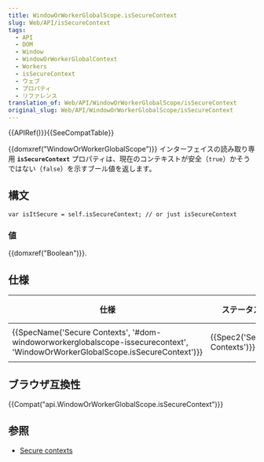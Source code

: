 ```yaml
---
title: WindowOrWorkerGlobalScope.isSecureContext
slug: Web/API/isSecureContext
tags:
  - API
  - DOM
  - Window
  - WindowOrWorkerGlobalContext
  - Workers
  - isSecureContext
  - ウェブ
  - プロパティ
  - リファレンス
translation_of: Web/API/WindowOrWorkerGlobalScope/isSecureContext
original_slug: Web/API/WindowOrWorkerGlobalScope/isSecureContext
---
```

{{APIRef()}}{{SeeCompatTable}}

{{domxref("WindowOrWorkerGlobalScope")}} インターフェイスの読み取り専用 **`isSecureContext`** プロパティは、現在のコンテキストが安全（`true`）かそうではない（`false`）を示すブール値を返します。

## 構文

    var isItSecure = self.isSecureContext; // or just isSecureContext

### 値

{{domxref("Boolean")}}.

## 仕様

| 仕様                                                                                                                                                                     | ステータス                           | コメント   |
| ------------------------------------------------------------------------------------------------------------------------------------------------------------------------ | ------------------------------------ | ---------- |
| {{SpecName('Secure Contexts', '#dom-windoworworkerglobalscope-issecurecontext', 'WindowOrWorkerGlobalScope.isSecureContext')}} | {{Spec2('Secure Contexts')}} | 初期定義。 |

## ブラウザ互換性

{{Compat("api.WindowOrWorkerGlobalScope.isSecureContext")}}

## 参照

- [Secure contexts](/ja/docs/Web/Security/Secure_Contexts)
